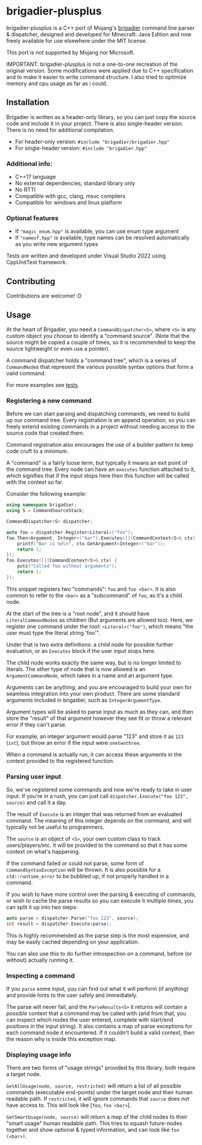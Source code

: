 # brigadier-plusplus

brigadier-plusplus is a C++ port of Mojang's [brigadier](https://github.com/mojang/brigadier) command line parser & dispatcher, designed and developed for Minecraft: Java Edition and now freely available for use elsewhere under the MIT license.

This port is not supported by Mojang nor Microsoft.

IMPORTANT: brigadier-plusplus is not a one-to-one recreation of the original version. Some modifications were applied due to C++ specification and to make it easier to write command structure. I also tried to optimize memory and cpu usage as far as i could.

## Installation
Brigadier is written as a header-only library, so you can just copy the source code and include it in your project. There is also single-header version. There is no need for additional compilation. 

- For header-only version: `#include "brigadier/brigadier.hpp"`
- For single-header version: `#include "brigadier.hpp"`

### Additional info:
- C++17 language
- No external dependencies, standard library only
- No RTTI
- Compatible with gcc, clang, msvc compilers
- Compatible for windows and linux platform

### Optional features
- If `"magic_enum.hpp"` is available, you can use enum type argument
- If `"nameof.hpp"` is available, type names can be resolved automatically as you write new argument types


Tests are written and developed under Visual Studio 2022 using CppUnitTest framework.

## Contributing
Contributions are welcome! :D

## Usage
At the heart of Brigadier, you need a `CommandDispatcher<S>`, where `<S>` is any custom object you choose to identify a "command source". (Note that the source might be copied a couple of times, so it is recommended to keep the source lightweight or even use a pointer).

A command dispatcher holds a "command tree", which is a series of `CommandNode`s that represent the various possible syntax options that form a valid command.

For more examples see [tests](brigadier-plusplus-test/brigadier).

### Registering a new command
Before we can start parsing and dispatching commands, we need to build up our command tree. Every registration is an append operation,
so you can freely extend existing commands in a project without needing access to the source code that created them.

Command registration also encourages the use of a builder pattern to keep code cruft to a minimum.

A "command" is a fairly loose term, but typically it means an exit point of the command tree.
Every node can have an `executes` function attached to it, which signifies that if the input stops here then this function will be called with the context so far.

Consider the following example:
```cpp
using namespace brigadier;
using S = CommandSourceStack;

CommandDispatcher<S> dispatcher;

auto foo = dispatcher.Register<Literal>("foo");
foo.Then<Argument, Integer>("bar").Executes([](CommandContext<S>& ctx) {
    printf("Bar is %d\n", ctx.GetArgument<Integer>("bar"));
    return 1;
});
foo.Executes([](CommandContext<S>& ctx) {
    puts("Called foo without arguments");
    return 1;
});
```

This snippet registers two "commands": `foo` and `foo <bar>`. It is also common to refer to the `<bar>` as a "subcommand" of `foo`, as it's a child node.

At the start of the tree is a "root node", and it should have `LiteralCommandNode`s as children (But arguments are allowed too). Here, we register one command under the root: `<Literal>("foo")`, which means "the user must type the literal string 'foo'".

Under that is two extra definitions: a child node for possible further evaluation, or an `Executes` block if the user input stops here.

The child node works exactly the same way, but is no longer limited to literals. The other type of node that is now allowed is an `ArgumentCommandNode`, which takes in a name and an argument type.

Arguments can be anything, and you are encouraged to build your own for seamless integration into your own product. There are some standard arguments included in brigadier, such as `IntegerArgumentType`.

Argument types will be asked to parse input as much as they can, and then store the "result" of that argument however they see fit or throw a relevant error if they can't parse.

For example, an integer argument would parse "123" and store it as `123` (`int`), but throw an error if the input were `onetwothree`.

When a command is actually run, it can access these arguments in the context provided to the registered function.

### Parsing user input
So, we've registered some commands and now we're ready to take in user input. If you're in a rush, you can just call `dispatcher.Execute("foo 123", source)` and call it a day.

The result of `Execute` is an integer that was returned from an evaluated command. The meaning of this integer depends on the command, and will typically not be useful to programmers.

The `source` is an object of `<S>`, your own custom class to track users/players/etc. It will be provided to the command so that it has some context on what's happening.

If the command failed or could not parse, some form of `CommandSyntaxException` will be thrown. It is also possible for a `std::runtime_error` to be bubbled up, if not properly handled in a command.

If you wish to have more control over the parsing & executing of commands, or wish to cache the parse results so you can execute it multiple times, you can split it up into two steps:

```cpp
auto parse = dispatcher.Parse("foo 123", source);
int result = dispatcher.Execute(parse);
```

This is highly recommended as the parse step is the most expensive, and may be easily cached depending on your application.

You can also use this to do further introspection on a command, before (or without) actually running it.

### Inspecting a command
If you `parse` some input, you can find out what it will perform (if anything) and provide hints to the user safely and immediately.

The parse will never fail, and the `ParseResults<S>` it returns will contain a *possible* context that a command may be called with
(and from that, you can inspect which nodes the user entered, complete with start/end positions in the input string).
It also contains a map of parse exceptions for each command node it encountered. If it couldn't build a valid context, then
the reason why is inside this exception map.

### Displaying usage info
There are two forms of "usage strings" provided by this library, both require a target node.

`GetAllUsage(node, source, restricted)`  will return a list of all possible commands (executable end-points) under the target node and their human readable path. If `restricted`, it will ignore commands that `source` does not have access to. This will look like [`foo`, `foo <bar>`].

`GetSmartUsage(node, source)` will return a map of the child nodes to their "smart usage" human readable path. This tries to squash future-nodes together and show optional & typed information, and can look like `foo (<bar>)`.